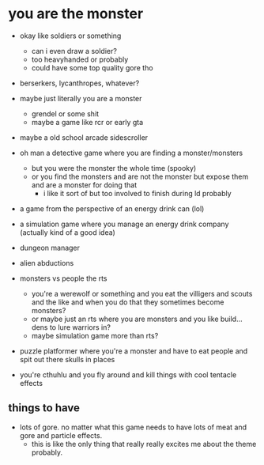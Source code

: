 # you are the monster


- okay like soldiers or something
	- can i even draw a soldier?
	- too heavyhanded or probably
	- could have some top quality gore tho

- berserkers, lycanthropes, whatever?

- maybe just literally you are a monster
	- grendel or some shit
	- maybe a game like rcr or early gta

- maybe a old school arcade sidescroller

- oh man a detective game where you are finding a monster/monsters
	- but you were the monster the whole time (spooky)
	- or you find the monsters and are not the monster but expose them and are a monster for doing that
		- i like it sort of but too involved to finish during ld probably

- a game from the perspective of an energy drink can (lol)

- a simulation game where you manage an energy drink company (actually kind of a good idea)

- dungeon manager

- alien abductions

- monsters vs people the rts
	- you're a werewolf or something and you eat the villigers and scouts and the like and when you do that they sometimes become monsters?
	- or maybe just an rts where you are monsters and you like build... dens to lure warriors in?
	- maybe simulation game more than rts?

- puzzle platformer where you're a monster and have to eat people and spit out there skulls in places

- you're cthuhlu and you fly around and kill things with cool tentacle effects


## things to have

- lots of gore. no matter what this game needs to have lots of meat and gore and particle effects.
	- this is like the only thing that really really excites me about the theme probably.


